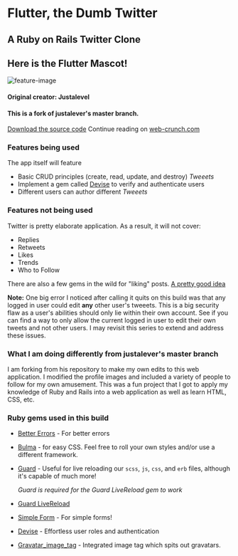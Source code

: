 # Flutter, the Dumb Twitter
## A Ruby on Rails Twitter Clone
## Here is the Flutter Mascot!
![feature-image](https://cdn.discordapp.com/attachments/338530149593251850/467520539209105408/unknown.png)

#### Original creator: Justalevel
#### This is a fork of justalever's master branch. 
[Download the source code](https://github.com/justalever/twittter)
Continue reading on [web-crunch.com](https://web-crunch.com/lets-build-with-ruby-on-rails-a-twitter-clone/)

### Features being used

The app itself will feature
- Basic CRUD principles (create, read, update, and destroy) *Tweeets*
- Implement a gem called [Devise](https://github.com/plataformatec/devise) to verify and authenticate users
- Different users can author different *Tweeets*

### Features not being used

Twitter is pretty elaborate application. As a result, it will not cover:
- Replies
- Retweets
- Likes
- Trends
- Who to Follow

There are also a few gems in the wild for "liking" posts. [A pretty good idea](https://github.com/schneems/Likeable)

**Note:** One big error I noticed after calling it quits on this build was that any logged in user could edit **any** other user's tweeets. This is a big security flaw as a user's abilities should only lie within their own account. See if you can find a way to only allow the current logged in user to edit their own tweets and not other users. I may revisit this series to extend and address these issues. 

### What I am doing differently from justalever's master branch

I am forking from his repository to make my own edits to this web application. I modified the profile images and included a variety of people to follow for my own amusement. This was a fun project that I got to apply my knowledge of Ruby and Rails into a web application as well as learn HTML, CSS, etc.

### Ruby gems used in this build

- [Better Errors](https://rubygems.org/gems/better_errors) - For better errors

- [Bulma](https://github.com/joshuajansen/bulma-rails) - for easy CSS. Feel free to roll your own styles and/or use a different framework.

- [Guard](https://github.com/guard/guard) - Useful for live reloading our `scss`, `js`, `css`, and `erb` files, although it's capable of much more!

  *Guard is required for the Guard LiveReload gem to work*

- [Guard LiveReload](https://github.com/guard/guard-livereload)

- [Simple Form](https://github.com/plataformatec/simple_form) - For simple forms!

- [Devise](https://github.com/plataformatec/devise) - Effortless user roles and authentication

- [Gravatar_image_tag](https://github.com/mdeering/gravatar_image_tag) - Integrated image tag which spits out gravatars.
